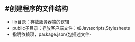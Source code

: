 #创建程序的文件结构
----
- lib目录：存放服务器端的逻辑
- public子目录：存放客户端文件：如Javascripts,Stylesheets
- 指明依赖项，package.json{包描述文件}
###
